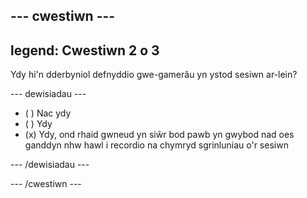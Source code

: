 --- cwestiwn ---
---
legend: Cwestiwn 2 o 3
---

Ydy hi'n dderbyniol defnyddio gwe-gamerâu yn ystod sesiwn ar-lein?

--- dewisiadau ---

- ( ) Nac ydy
- ( ) Ydy
- (x) Ydy, ond rhaid gwneud yn siŵr bod pawb yn gwybod nad oes ganddyn nhw hawl i recordio na chymryd sgrinluniau o'r sesiwn

--- /dewisiadau ---

--- /cwestiwn ---
